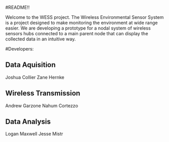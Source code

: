 #README!!

Welcome to the WESS project. The Wireless Environmental Sensor System is a project designed to make monitoring the environment at wide range easier.
We are developing a prototype for a nodal system of wireless sensors hubs connected to a main parent node that can display the collected data in an intuitive way.

#Developers:
## Data Aquisition
Joshua Collier
Zane Hernke

## Wireless Transmission
Andrew Garzone
Nahum Cortezzo

## Data Analysis
Logan Maxwell
Jesse Mistr

